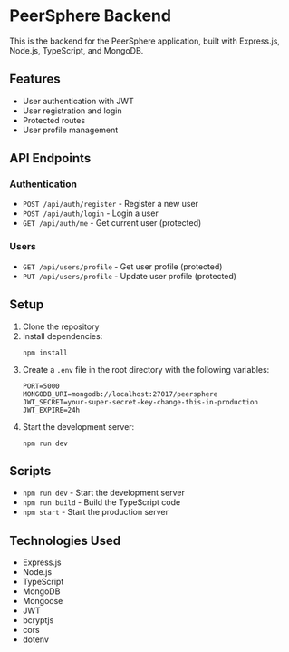 # PeerSphere Backend

This is the backend for the PeerSphere application, built with Express.js, Node.js, TypeScript, and MongoDB.

## Features

- User authentication with JWT
- User registration and login
- Protected routes
- User profile management

## API Endpoints

### Authentication

- `POST /api/auth/register` - Register a new user
- `POST /api/auth/login` - Login a user
- `GET /api/auth/me` - Get current user (protected)

### Users

- `GET /api/users/profile` - Get user profile (protected)
- `PUT /api/users/profile` - Update user profile (protected)

## Setup

1. Clone the repository
2. Install dependencies:
   ```
   npm install
   ```
3. Create a `.env` file in the root directory with the following variables:
   ```
   PORT=5000
   MONGODB_URI=mongodb://localhost:27017/peersphere
   JWT_SECRET=your-super-secret-key-change-this-in-production
   JWT_EXPIRE=24h
   ```
4. Start the development server:
   ```
   npm run dev
   ```

## Scripts

- `npm run dev` - Start the development server
- `npm run build` - Build the TypeScript code
- `npm start` - Start the production server

## Technologies Used

- Express.js
- Node.js
- TypeScript
- MongoDB
- Mongoose
- JWT
- bcryptjs
- cors
- dotenv 